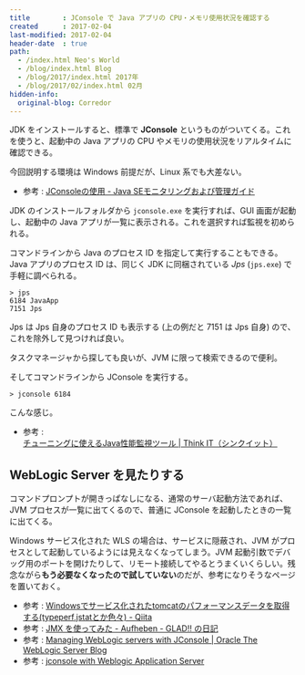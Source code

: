 ```yaml
---
title        : JConsole で Java アプリの CPU・メモリ使用状況を確認する
created      : 2017-02-04
last-modified: 2017-02-04
header-date  : true
path:
  - /index.html Neo's World
  - /blog/index.html Blog
  - /blog/2017/index.html 2017年
  - /blog/2017/02/index.html 02月
hidden-info:
  original-blog: Corredor
---
```


JDK をインストールすると、標準で **JConsole** というものがついてくる。これを使うと、起動中の Java アプリの CPU やメモリの使用状況をリアルタイムに確認できる。

今回説明する環境は Windows 前提だが、Linux 系でも大差ない。

- 参考 : [JConsoleの使用 - Java SEモニタリングおよび管理ガイド](http://docs.oracle.com/javase/jp/8/docs/technotes/guides/management/jconsole.html)

JDK のインストールフォルダから `jconsole.exe` を実行すれば、GUI 画面が起動し、起動中の Java アプリが一覧に表示される。これを選択すれば監視を初められる。

コマンドラインから Java のプロセス ID を指定して実行することもできる。Java アプリのプロセス ID は、同じく JDK に同梱されている *Jps* (`jps.exe`) で手軽に調べられる。

```batch
> jps
6184 JavaApp
7151 Jps
```

Jps は Jps 自身のプロセス ID も表示する (上の例だと 7151 は Jps 自身) ので、これを除外して見つければ良い。

タスクマネージャから探しても良いが、JVM に限って検索できるので便利。

そしてコマンドラインから JConsole を実行する。

```batch
> jconsole 6184
```

こんな感じ。

- 参考 : [チューニングに使えるJava性能監視ツール | Think IT（シンクイット）](https://thinkit.co.jp/story/2011/03/25/2054)

## WebLogic Server を見たりする

コマンドプロンプトが開きっぱなしになる、通常のサーバ起動方法であれば、JVM プロセスが一覧に出てくるので、普通に JConsole を起動したときの一覧に出てくる。

Windows サービス化された WLS の場合は、サービスに隠蔽され、JVM がプロセスとして起動しているようには見えなくなってしまう。JVM 起動引数でデバッグ用のポートを開けたりして、リモート接続してやるとうまくいくらしい。残念ながら**もう必要なくなったので試していない**のだが、参考になりそうなページを置いておく。

- 参考 : [Windowsでサービス化されたtomcatのパフォーマンスデータを取得する(typeperf,jstatとか色々) - Qiita](http://qiita.com/uzresk/items/72f42030332ad517f953)
- 参考 : [JMX を使ってみた - Aufheben - GLAD!! の日記](http://d.hatena.ne.jp/aufheben/20061103/1162651383)
- 参考 : [Managing WebLogic servers with JConsole | Oracle The WebLogic Server Blog](https://blogs.oracle.com/WebLogicServer/entry/managing_weblogic_servers_with)
- 参考 : [jconsole with Weblogic Application Server](http://weblogic-wonders.com/weblogic/2014/01/13/jconsole-monitoring-weblogic-application-server/)
